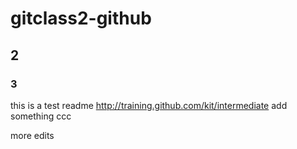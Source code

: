 # gitclass2-github
## 2
### 3
this is a test readme
http://training.github.com/kit/intermediate
add something
ccc

more edits
